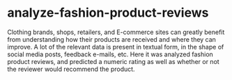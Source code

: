 # analyze-fashion-product-reviews
Clothing brands, shops, retailers, and E-commerce sites can greatly benefit from understanding how their products are received and where they can improve. A lot of the relevant data is present in textual form, in the shape of social media posts, feedback e-mails, etc.  Here it was analyzed fashion product reviews, and predicted a numeric rating as well as whether or not the reviewer would recommend the product.
